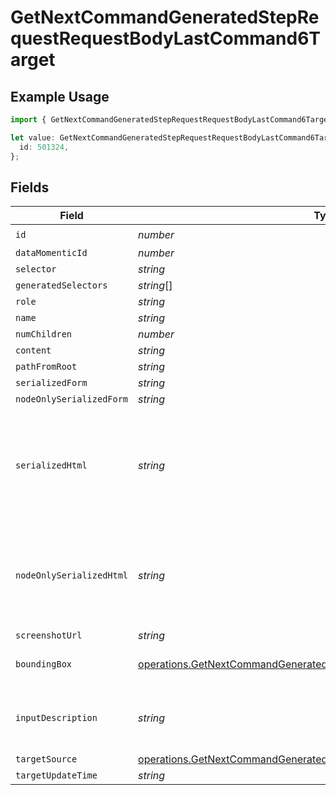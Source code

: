 # GetNextCommandGeneratedStepRequestRequestBodyLastCommand6Target

## Example Usage

```typescript
import { GetNextCommandGeneratedStepRequestRequestBodyLastCommand6Target } from "momentic/models/operations";

let value: GetNextCommandGeneratedStepRequestRequestBodyLastCommand6Target = {
  id: 501324,
};
```

## Fields

| Field                                                                                                                                                        | Type                                                                                                                                                         | Required                                                                                                                                                     | Description                                                                                                                                                  |
| ------------------------------------------------------------------------------------------------------------------------------------------------------------ | ------------------------------------------------------------------------------------------------------------------------------------------------------------ | ------------------------------------------------------------------------------------------------------------------------------------------------------------ | ------------------------------------------------------------------------------------------------------------------------------------------------------------ |
| `id`                                                                                                                                                         | *number*                                                                                                                                                     | :heavy_check_mark:                                                                                                                                           | N/A                                                                                                                                                          |
| `dataMomenticId`                                                                                                                                             | *number*                                                                                                                                                     | :heavy_minus_sign:                                                                                                                                           | N/A                                                                                                                                                          |
| `selector`                                                                                                                                                   | *string*                                                                                                                                                     | :heavy_minus_sign:                                                                                                                                           | N/A                                                                                                                                                          |
| `generatedSelectors`                                                                                                                                         | *string*[]                                                                                                                                                   | :heavy_minus_sign:                                                                                                                                           | N/A                                                                                                                                                          |
| `role`                                                                                                                                                       | *string*                                                                                                                                                     | :heavy_minus_sign:                                                                                                                                           | N/A                                                                                                                                                          |
| `name`                                                                                                                                                       | *string*                                                                                                                                                     | :heavy_minus_sign:                                                                                                                                           | N/A                                                                                                                                                          |
| `numChildren`                                                                                                                                                | *number*                                                                                                                                                     | :heavy_minus_sign:                                                                                                                                           | N/A                                                                                                                                                          |
| `content`                                                                                                                                                    | *string*                                                                                                                                                     | :heavy_minus_sign:                                                                                                                                           | N/A                                                                                                                                                          |
| `pathFromRoot`                                                                                                                                               | *string*                                                                                                                                                     | :heavy_minus_sign:                                                                                                                                           | N/A                                                                                                                                                          |
| `serializedForm`                                                                                                                                             | *string*                                                                                                                                                     | :heavy_minus_sign:                                                                                                                                           | N/A                                                                                                                                                          |
| `nodeOnlySerializedForm`                                                                                                                                     | *string*                                                                                                                                                     | :heavy_minus_sign:                                                                                                                                           | N/A                                                                                                                                                          |
| `serializedHtml`                                                                                                                                             | *string*                                                                                                                                                     | :heavy_minus_sign:                                                                                                                                           | pruned html including 1 neighbor and 1 layer of children. value for text inputs pruned.                                                                      |
| `nodeOnlySerializedHtml`                                                                                                                                     | *string*                                                                                                                                                     | :heavy_minus_sign:                                                                                                                                           | outerHtml of the element without any children. value for text inputs pruned.                                                                                 |
| `screenshotUrl`                                                                                                                                              | *string*                                                                                                                                                     | :heavy_minus_sign:                                                                                                                                           | N/A                                                                                                                                                          |
| `boundingBox`                                                                                                                                                | [operations.GetNextCommandGeneratedStepRequestRequestBodyBoundingBox](../../models/operations/getnextcommandgeneratedsteprequestrequestbodyboundingbox.md)   | :heavy_minus_sign:                                                                                                                                           | css pixel bounding box                                                                                                                                       |
| `inputDescription`                                                                                                                                           | *string*                                                                                                                                                     | :heavy_minus_sign:                                                                                                                                           | the description that generated this cache                                                                                                                    |
| `targetSource`                                                                                                                                               | [operations.GetNextCommandGeneratedStepRequestRequestBodyTargetSource](../../models/operations/getnextcommandgeneratedsteprequestrequestbodytargetsource.md) | :heavy_minus_sign:                                                                                                                                           | N/A                                                                                                                                                          |
| `targetUpdateTime`                                                                                                                                           | *string*                                                                                                                                                     | :heavy_minus_sign:                                                                                                                                           | N/A                                                                                                                                                          |